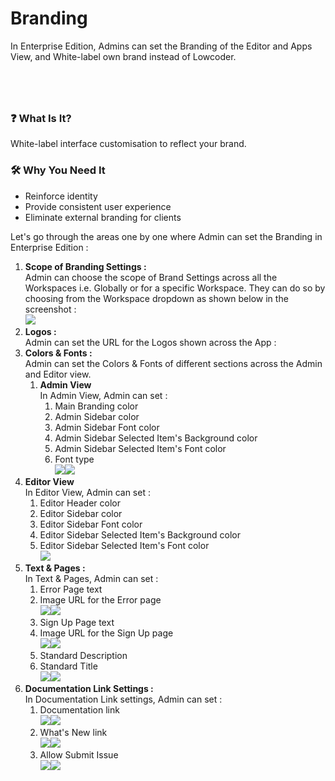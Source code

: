 # Branding

In Enterprise Edition, Admins can set the Branding of the Editor and Apps View, and White-label own brand instead of Lowcoder.

<div><figure><img src="../../../.gitbook/assets/Enterprise Edition _ Branding _ Admin Area.png" alt=""><figcaption></figcaption></figure> <figure><img src="../../../.gitbook/assets/Enterprise Edition _ Branding _ Customization.png" alt=""><figcaption></figcaption></figure> <figure><img src="../../../.gitbook/assets/Enterprise Edition _ Branding _ Whitelabel.png" alt=""><figcaption></figcaption></figure> <figure><img src="../../../.gitbook/assets/Enterprise Edition _ Branding Settings.png" alt=""><figcaption></figcaption></figure></div>

### ❓ What Is It?

White-label interface customisation to reflect your brand.

### 🛠️ Why You Need It

* Reinforce identity
* Provide consistent user experience
* Eliminate external branding for clients

Let's go through the areas  one by one where Admin can set the Branding in Enterprise Edition :&#x20;

1. **Scope of Branding Settings :** \
   Admin can choose the scope of Brand Settings across all the Workspaces i.e. Globally or for a specific Workspace. They can do so by choosing from the Workspace dropdown as shown below in the screenshot : \
   ![](<../../../.gitbook/assets/frame_generic_light (28).png>)
2. **Logos :** \
   Admin can set the URL for the Logos shown across the App :&#x20;
3. **Colors & Fonts :** \
   Admin can set the Colors & Fonts of different sections across the Admin and Editor view.
   1. **Admin View**\
      In Admin View, Admin can set :&#x20;
      1. Main Branding color
      2. Admin Sidebar color
      3. Admin Sidebar Font color
      4. Admin Sidebar Selected Item's Background color
      5. Admin Sidebar Selected Item's Font color
      6. Font type\
         ![](<../../../.gitbook/assets/frame_generic_light (6) (3).png>)![](<../../../.gitbook/assets/Enterprise Edition _ Branding _ Admin Area.png>)
4. **Editor View**\
   In Editor View, Admin can set :&#x20;
   1. Editor Header color
   2. Editor Sidebar color
   3. Editor Sidebar Font color
   4. Editor Sidebar Selected Item's Background color
   5. Editor Sidebar Selected Item's Font color\
      ![](<../../../.gitbook/assets/Enterprise Edition _ Branding _ Customization.png>)
5. **Text & Pages :** \
   In Text & Pages, Admin can set :&#x20;
   1. Error Page text
   2. Image URL for the Error page\
      ![](<../../../.gitbook/assets/frame_generic_light (25).png>)![](<../../../.gitbook/assets/frame_generic_light (24).png>)
   3. Sign Up Page text
   4. Image URL for the Sign Up page\
      ![](<../../../.gitbook/assets/frame_generic_light (23).png>)![](<../../../.gitbook/assets/Enterprise Edition _ Branding _ Whitelabel (1).png>)
   5. Standard Description
   6. Standard Title\
      ![](<../../../.gitbook/assets/frame_generic_light (21).png>)![](<../../../.gitbook/assets/frame_generic_light (20).png>)
6. **Documentation Link Settings :**\
   In Documentation Link settings, Admin can set :&#x20;
   1. Documentation link\
      ![](<../../../.gitbook/assets/frame_generic_light (15) (1).png>)![](<../../../.gitbook/assets/frame_generic_light (14) (1).png>)
   2. What's New link\
      ![](<../../../.gitbook/assets/frame_generic_light (17).png>)![](<../../../.gitbook/assets/frame_generic_light (16) (1).png>)
   3. Allow Submit Issue\
      ![](<../../../.gitbook/assets/frame_generic_light (19).png>)![](<../../../.gitbook/assets/frame_generic_light (18).png>)
